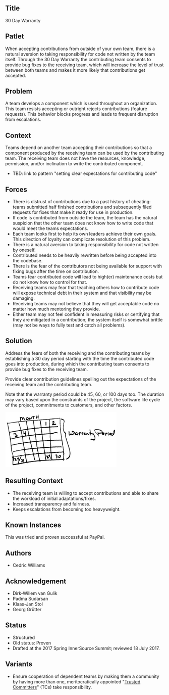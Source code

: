 ## Title

30 Day Warranty

## Patlet

When accepting contributions from outside of your own team, there is a natural aversion to taking responsibility for code not written by the team itself. Through the 30 Day Warranty the contributing team consents to provide bug fixes to the receiving team, which will increase the level of trust between both teams and makes it more likely that contributions get accepted.

## Problem

A team develops a component which is used throughout an organization.  This team resists accepting or outright rejects contributions (feature requests).  This behavior blocks progress and leads to frequent disruption from escalations.

## Context

Teams depend on another team accepting their contributions so that a component produced by the receiving team can be used by the contributing team. The receiving team does not have the resources, knowledge, permission, and/or inclination to write the contributed component.

- TBD: link to pattern "setting clear expectations for contributing code"

## Forces

- There is distrust of contributions due to a past history of cheating: teams
  submitted half finished contributions and subsequently filed requests for
  fixes that make it ready for use in production.
- If code is contributed from outside the team, the team has the natural
  suspicion that the other team does not know how to write code that would
  meet the teams expectations.
- Each team looks first to help its own leaders achieve their own goals. This direction
  of loyalty can complicate resolution of this problem.
- There is a natural aversion to taking responsibility for code not written
  by oneself.
- Contributed needs to be heavily rewritten before being accepted into the
  codebase.
- There is the fear of the contributors not being available for support with
  fixing bugs after the time on contribution.
- Teams fear contributed code will lead to high(er) maintenance costs but do
  not know how to control for that.
- Receiving teams may fear that teaching others how to contribute code will
  expose technical debt in their system and that visibility may be damaging.
- Receiving teams may not believe that they will get acceptable code no
  matter how much mentoring they provide.
- Either team may not feel confident in measuring risks or certifying that
  they are mitigated in a contribution; the system itself is somewhat brittle
  (may not be ways to fully test and catch all problems).

## Solution

Address the fears of both the receiving and the contributing teams by establishing a 30 day period starting with the time the contributed code goes into production, during which the contributing team consents to provide bug fixes to the receiving team.

Provide clear contribution guidelines spelling out the expectations of the receiving team and the contributing team.

Note that the warranty period could be 45, 60, or 100 days too. The duration may vary based upon the constraints of the project, the software life cycle of the project, commitments to customers, and other factors.

<img alt="30 Day Warranty" src="/assets/img/thirtydaywarranty.jpg" width="70%">

## Resulting Context

- The receiving team is willing to accept contributions and able to share the
  workload of initial adaptations/fixes.
- Increased transparency and fairness.
- Keeps escalations from becoming too heavyweight.

## Known Instances

This was tried and proven successful at PayPal.

## Authors

- Cedric Williams

## Acknowledgement

- Dirk-Willem van Gulik
- Padma Sudarsan
- Klaas-Jan Stol
- Georg Grütter

## Status

* Structured
* Old status: Proven
* Drafted at the 2017 Spring InnerSource Summit; reviewed 18 July 2017.

## Variants

- Ensure cooperation of dependent teams by making them a community by having
  more than one, meritocratically appointed "[Trusted Committers](./trusted-committer.md)" (TCs) take responsibility.
